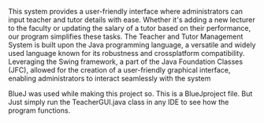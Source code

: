This system provides a user-friendly interface where administrators can input teacher and 
tutor details with ease. Whether it's adding a new lecturer to the faculty or updating the 
salary of a tutor based on their performance, our program simplifies these tasks.
The Teacher and Tutor Management System is built upon the Java programming 
language, a versatile and widely used language known for its robustness and crossplatform compatibility. Leveraging the Swing framework, a part of the Java Foundation Classes (JFC), allowed for the creation of a user-friendly graphical interface, enabling 
administrators to interact seamlessly with the system

BlueJ was used while making this project so. This is a BlueJproject file. But Just simply run the TeacherGUI.java class in any IDE to see how the program functions.